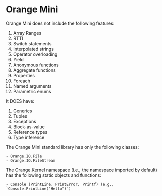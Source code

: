 # Orange Mini

Orange Mini does not include the following features:

1. Array Ranges
2. RTTI
3. Switch statements
4. Interpolated strings
5. Operator overloading
6. Yield
7. Anonymous functions
8. Aggregate functions
9. Properties
10. Foreach
11. Named arguments
12. Parametric enums

It DOES have:

1. Generics
2. Tuples
3. Exceptions
4. Block-as-value
5. Reference types
6. Type inference 


The Orange Mini standard library has only the following classes:

	- Orange.IO.File
	- Orange.IO.FileStream

The Orange.Kernel namespace (i.e., the namespace imported by default) has the following static objects and functions:

	- Console (PrintLine, PrintError, Printf) (e.g., `Console.PrintLine("Hello")`)

